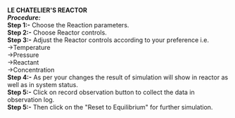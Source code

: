 ****LE CHATELIER'S REACTOR****<br>
_****Procedure:****<br>_
****Step 1:-**** Choose the Reaction parameters.<br>
****Step 2:-**** Choose Reactor controls.<br>
****Step 3:-**** Adjust the Reactor controls according to your preference i.e.<br>
    ->Temperature<br>
    ->Pressure<br>
    ->Reactant<br>
    ->Concentration<br>
****Step 4:-**** As per your changes the result of simulation will show in reactor as well as in system status.<br>
****Step 5:-**** Click on record observation button to collect the data in observation log.<br>
****Step 5:-**** Then click on the "Reset to Equilibrium" for further simulation.<br>
